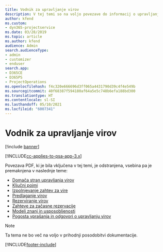 ```yaml
---
title: Vodnik za upravljanje virov
description: V tej temi so na voljo povezave do informacij o upravljanju virov v aplikaciji Project Service Automation
author: kfend
ms.custom:
- dyn365-projectservice
ms.date: 03/28/2019
ms.topic: article
ms.author: kfend
audience: Admin
search.audienceType:
- admin
- customizer
- enduser
search.app:
- D365CE
- D365PS
- ProjectOperations
ms.openlocfilehash: f4c320e666696d3ff065a4431790d39c4f4e549b
ms.sourcegitcommit: 40f68387f594180af64a5e5c748b6efa188bd300
ms.translationtype: HT
ms.contentlocale: sl-SI
ms.lasthandoff: 05/10/2021
ms.locfileid: "6007341"
---
```

# <a name="resource-management-guide"></a>Vodnik za upravljanje virov

[!include [banner](../../includes/psa-now-project-operations.md)]

[!INCLUDE[cc-applies-to-psa-app-3.x](../../includes/cc-applies-to-psa-app-3x.md)]

Povezava PDF, ki je bila vključena v tej temi, je odstranjena, vsebina pa je premaknjena v naslednje teme:

- [Domača stran upravljanja virov](../resource-management-home-page.md)
- [Ključni pojmi](../reports-key-concepts.md)
- [Izpolnjevanje zahtev za vire](../resource-management-fulfill-requests.md)
- [Predlaganje virov](../resource-management-propose-resources.md)
- [Rezerviranje virov](../resource-management-book-resources-scheduleboard.md)
- [Zahteve za začasne rezervacije](../resource-management-softbook-requirements.md)
- [Modeli znanj in usposobljenosti](../resource-management-skills-proficiency.md)
- [Pogosta vprašanja in odgovori o upravljanju virov](../resource-management-faq.md)

> [!NOTE]
> Ta tema ne bo več na voljo v prihodnji posodobitvi dokumentacije. 


[!INCLUDE[footer-include](../../includes/footer-banner.md)]